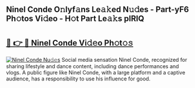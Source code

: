 ## Ninel Conde O𝚗lyf𝚊ns Le𝚊𝚔ed N𝚞𝚍es - Part-yF6 Ph𝚘tos Vi𝚍eo - H𝚘t Part Le𝚊𝚔s plRIQ

# <h2><a href="http://hffbv5.feru.top/?c=Ninel+Conde">🔗 👉 🔴 Ninel Conde Vi𝚍𝚎o Ph𝚘t𝚘𝚜</a></h2>

[![Ninel Conde Nu𝚍𝚎s](https://i.imgur.com/0TWrTi3.gif)](http://hffbv5.feru.top/?c=Ninel+Conde)
Social media sensation Ninel Conde, recognized for sharing lifestyle and dance content, including dance performances and vlogs. A public figure like Ninel Conde, with a large platform and a captive audience, has a responsibility to use his influence for good. 
